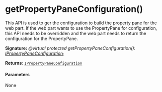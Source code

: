 # getPropertyPaneConfiguration()



This API is used to ger the configuration to build the property pane for the web part. If the web part wants to use the PropertyPane for configuration, this API needs to be overridden and the web part needs to return the configuration for the PropertyPane.

**Signature:** _@virtual protected getPropertyPaneConfiguration(): [IPropertyPaneConfiguration](../../sp-webpart-base/interface/ipropertypaneconfiguration.md);_

**Returns**: [`IPropertyPaneConfiguration`](../../sp-webpart-base/interface/ipropertypaneconfiguration.md)





#### Parameters
None


